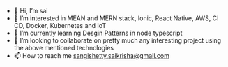 - 👋 Hi, I’m sai
- 👀 I’m interested in MEAN and MERN stack, Ionic, React Native, AWS, CI CD, Docker, Kubernetes and IoT
- 🌱 I’m currently learning Desgin Patterns in node typescript
- 💞️ I’m looking to collaborate on pretty much any interesting project using the above mentioned technologies
- 📫 How to reach me sangishetty.saikrisha@gmail.com

<!---
saikrishna5907/saikrishna5907 is a ✨ special ✨ repository because its `README.md` (this file) appears on your GitHub profile.
You can click the Preview link to take a look at your changes.
--->
